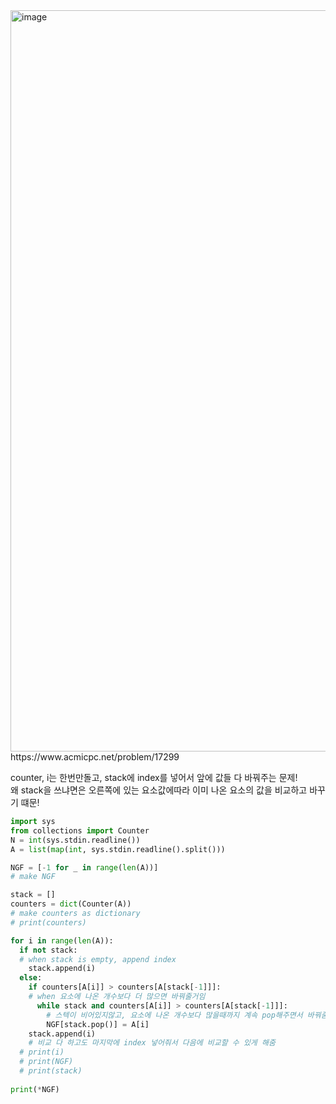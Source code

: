 <img width="1186" alt="image" src="https://user-images.githubusercontent.com/84604563/154186932-3a8043c4-d49e-4890-9b49-0c4a599c028c.png">
https://www.acmicpc.net/problem/17299  

counter, i는 한번만돌고, stack에 index를 넣어서 앞에 값들 다 바꿔주는 문제!  
왜 stack을 쓰냐면은 오른쪽에 있는 요소값에따라 이미 나온 요소의 값을 비교하고 바꾸기 떄문!  

```python
import sys
from collections import Counter
N = int(sys.stdin.readline())
A = list(map(int, sys.stdin.readline().split()))

NGF = [-1 for _ in range(len(A))]
# make NGF

stack = []
counters = dict(Counter(A))
# make counters as dictionary
# print(counters)

for i in range(len(A)):
  if not stack:  
  # when stack is empty, append index
    stack.append(i)
  else:
    if counters[A[i]] > counters[A[stack[-1]]]:
    # when 요소에 나온 개수보다 더 많으면 바꿔줄거임    
      while stack and counters[A[i]] > counters[A[stack[-1]]]:
        # 스텍이 비어있지않고, 요소에 나온 개수보다 많을때까지 계속 pop해주면서 바꿔줌
        NGF[stack.pop()] = A[i]
    stack.append(i)
    # 비교 다 하고도 마지막에 index 넣어줘서 다음에 비교할 수 있게 해줌 
  # print(i)
  # print(NGF)
  # print(stack)
  
print(*NGF)
```
